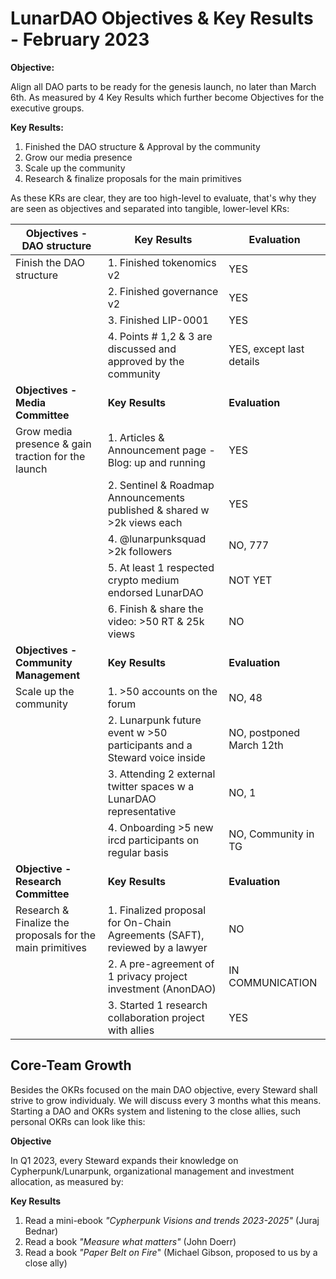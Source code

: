 # LunarDAO Objectives & Key Results - February 2023

**Objective:**

Align all DAO parts to be ready for the genesis launch, no later than March 6th. As measured by 4 Key Results which further become Objectives for the executive groups.

**Key Results:**

1. Finished the DAO structure & Approval by the community
2. Grow our media presence
3. Scale up the community
4. Research & finalize proposals for the main primitives

As these KRs are clear, they are too high-level to evaluate, that's why they are seen as objectives and separated into tangible, lower-level KRs:

| **Objectives - DAO structure**                        | **Key Results**                                                 | **Evaluation** |
|-------------------------------------------------------|-----------------------------------------------------------------|----------------|
| Finish the DAO structure                              | 1. Finished tokenomics v2                                       | YES               |
|                                                       | 2. Finished governance v2                                       |    YES            |
|                                                       | 3. Finished LIP-0001                                            |       YES         |
|                                                       | 4. Points # 1,2 & 3 are discussed and approved by the community |       YES, except last details         |
| **Objectives - Media Committee**                      | **Key Results**                                                           | **Evaluation** |
| Grow media presence & gain traction for the launch    | 1. Articles & Announcement page - Blog: up and running                    |       YES         |
|                                                       | 2. Sentinel & Roadmap Announcements published & shared w >2k views each   |         YES       | |                                                       | 3. 2 articles (lunarpunk vision & 1 interview) published w >1k views each |         ONLY 1       |
|                                                       | 4. @lunarpunksquad >2k followers                                          |        NO, 777        |
|                                                       | 5. At least 1 respected crypto medium endorsed LunarDAO                   |      NOT YET          |
|                                                       | 6. Finish & share the video: >50 RT & 25k views                           |       NO         |
| **Objectives - Community Management**                 | **Key Results**                                                         | **Evaluation** |
| Scale up the community                                | 1. >50 accounts on the forum                                            |        NO, 48        |
|                                                       | 2. Lunarpunk future event w >50 participants and a Steward voice inside |  NO, postponed March 12th              |
|                                                       | 3. Attending 2 external twitter spaces w a LunarDAO representative      |    NO, 1            |
|                                                       | 4. Onboarding >5 new ircd participants on regular basis                 |    NO, Community in TG            |
| **Objective - Research Committee**                        | **Key Results**                                                            | **Evaluation** |
| Research & Finalize the proposals for the main primitives | 1. Finalized proposal for On-Chain Agreements (SAFT), reviewed by a lawyer |    NO            |
|                                                           | 2. A pre-agreement of 1 privacy project investment (AnonDAO)               |    IN COMMUNICATION            |
|                                                           | 3. Started 1 research collaboration project with allies                    |   YES             |

## Core-Team Growth

Besides the OKRs focused on the main DAO objective, every Steward shall strive to grow individualy. We will discuss every 3 months what this means. Starting a DAO and OKRs system and listening to the close allies, such personal OKRs can look like this:

**Objective**

In Q1 2023, every Steward expands their knowledge on Cypherpunk/Lunarpunk, organizational management and investment allocation, as measured by:

**Key Results**

1. Read a mini-ebook *"Cypherpunk Visions and trends 2023-2025"* (Juraj Bednar)
2. Read a book *"Measure what matters"* (John Doerr)
3. Read a book *"Paper Belt on Fire*" (Michael Gibson, proposed to us by a close ally)
